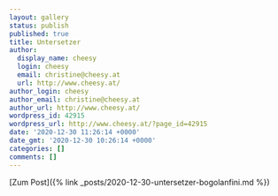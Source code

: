 ```yaml
---
layout: gallery
status: publish
published: true
title: Untersetzer
author:
  display_name: cheesy
  login: cheesy
  email: christine@cheesy.at
  url: http://www.cheesy.at/
author_login: cheesy
author_email: christine@cheesy.at
author_url: http://www.cheesy.at/
wordpress_id: 42915
wordpress_url: http://www.cheesy.at/?page_id=42915
date: '2020-12-30 11:26:14 +0000'
date_gmt: '2020-12-30 10:26:14 +0000'
categories: []
comments: []
---
```

<!-- wp:core-embed/wordpress {"url":"http://www.cheesy.at/2020/12/untersetzer-bogolanfini/","type":"rich","providerNameSlug":"cheesy-at","className":""} -->
[Zum Post]({% link _posts/2020-12-30-untersetzer-bogolanfini.md %})
<!-- /wp:core-embed/wordpress -->
<!-- wp:paragraph --><!-- /wp:paragraph -->
